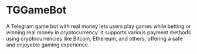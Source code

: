 # TGGameBot
A Telegram game bot with real money lets users play games while betting or winning real money in cryptocurrency. It supports various payment methods using cryptocurrencies like Bitcoin, Ethereum, and others, offering a safe and enjoyable gaming experience.
